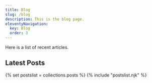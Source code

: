```yaml
---
title: Blog
slug: /blog
description: This is the blog page.
eleventyNavigation:
  key: Blog
  order: 3
---
```

Here is a list of recent articles.

<h2>Latest Posts</h2>

{% set postslist = collections.posts %}
{% include "postslist.njk" %}
